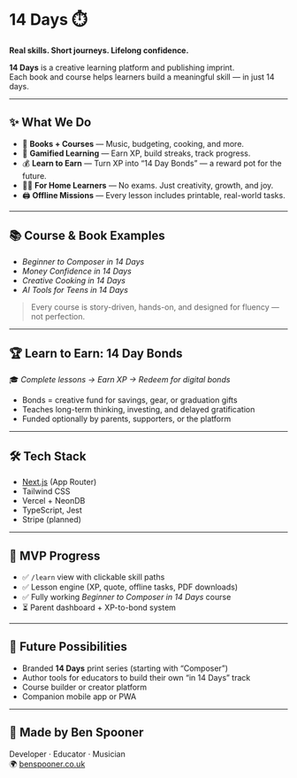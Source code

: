 # 14 Days ⏱️  
**Real skills. Short journeys. Lifelong confidence.**

**14 Days** is a creative learning platform and publishing imprint.  
Each book and course helps learners build a meaningful skill — in just 14 days.

---

## ✨ What We Do

- 📘 **Books + Courses** — Music, budgeting, cooking, and more.
- 🧠 **Gamified Learning** — Earn XP, build streaks, track progress.
- 💰 **Learn to Earn** — Turn XP into “14 Day Bonds” — a reward pot for the future.
- 🧑‍🎓 **For Home Learners** — No exams. Just creativity, growth, and joy.
- 🖨️ **Offline Missions** — Every lesson includes printable, real-world tasks.

---

## 📚 Course & Book Examples

- *Beginner to Composer in 14 Days*
- *Money Confidence in 14 Days*
- *Creative Cooking in 14 Days*
- *AI Tools for Teens in 14 Days*

> Every course is story-driven, hands-on, and designed for fluency — not perfection.

---

## 🏆 Learn to Earn: 14 Day Bonds

🎓 *Complete lessons → Earn XP → Redeem for digital bonds*

- Bonds = creative fund for savings, gear, or graduation gifts
- Teaches long-term thinking, investing, and delayed gratification
- Funded optionally by parents, supporters, or the platform

---

## 🛠️ Tech Stack

- [Next.js](https://nextjs.org/) (App Router)  
- Tailwind CSS  
- Vercel + NeonDB  
- TypeScript, Jest  
- Stripe (planned)

---

## 🚧 MVP Progress

- ✅ `/learn` view with clickable skill paths
- ✅ Lesson engine (XP, quote, offline tasks, PDF downloads)
- ✅ Fully working *Beginner to Composer in 14 Days* course
- ⏳ Parent dashboard + XP-to-bond system

---

## 🧭 Future Possibilities

- Branded **14 Days** print series (starting with “Composer”)
- Author tools for educators to build their own “in 14 Days” track
- Course builder or creator platform
- Companion mobile app or PWA

---

## 👋 Made by Ben Spooner  
Developer · Educator · Musician  
🌍 [benspooner.co.uk](https://www.benspooner.co.uk)